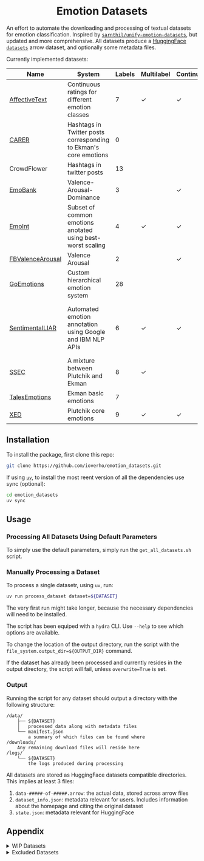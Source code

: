 <h1 align="center">Emotion Datasets
</h1>

An effort to automate the downloading and processing of textual datasets for emotion classification. Inspired by [`sarnthil/unify-emotion-datasets`](https://github.com/sarnthil/unify-emotion-datasets/tree/master), but updated and more comprehensive. All datasets produce a [HuggingFace `datasets`](https://huggingface.co/docs/datasets/en/index) arrow dataset, and optionally some metadata files.

Currently implemented datasets:

| Name                                                                                         | System                                                           |   Labels | Multilabel   | Continuous   | Size   | Domain                                            |
|----------------------------------------------------------------------------------------------|------------------------------------------------------------------|----------|--------------|--------------|--------|---------------------------------------------------|
| [AffectiveText](https://web.eecs.umich.edu/~mihalcea/downloads.html#affective)               | Continuous ratings for different emotion classes                 |        7 | ✓            | ✓            | 1.3k   | News headlines                                    |
| [CARER](https://github.com/dair-ai/emotion_dataset)                                          | Hashtags in Twitter posts corresponding to Ekman's core emotions |        0 |              |              | 20k    | Twitter posts                                     |
| CrowdFlower                                                                                  | Hashtags in twitter posts                                        |       13 |              |              | 40k    | Twitter posts                                     |
| [EmoBank](https://github.com/JULIELab/EmoBank/tree/master)                                   | Valence-Arousal-Dominance                                        |        3 |              | ✓            | 10k    | Varied                                            |
| [EmoInt](http://saifmohammad.com/WebPages/EmotionIntensity-SharedTask.html)                  | Subset of common emotions anotated using best-worst scaling      |        4 | ✓            | ✓            | 6.9k   | Tweets                                            |
| [FBValenceArousal](https://github.com/wwbp/additional_data_sets/tree/master/valence_arousal) | Valence Arousal                                                  |        2 |              | ✓            | 2.9k   | Facebook posts                                    |
| [GoEmotions](https://github.com/google-research/google-research/tree/master/goemotions)      | Custom hierarchical emotion system                               |       28 |              |              | 58k    | Reddit posts                                      |
| [SentimentalLIAR](https://github.com/UNHSAILLab/SentimentalLIAR)                             | Automated emotion annotation using Google and IBM NLP APIs       |        6 | ✓            | ✓            | 13k    | Short snippets from politicians and famous people |
| [SSEC](https://www.romanklinger.de/ssec/)                                                    | A mixture between Plutchik and Ekman                             |        8 | ✓            |              | 4.8k   | Twitter posts                                     |
| [TalesEmotions](http://people.rc.rit.edu/~coagla/affectdata/index.html)                      | Ekman basic emotions                                             |        7 |              |              | 15k    | Fairy tales                                       |
| [XED](https://github.com/Helsinki-NLP/XED/tree/master)                                       | Plutchik core emotions                                           |        9 | ✓            | ✓            | 27k    | Subtitles                                         |

## Installation

To install the package, first clone this repo:
```sh
git clone https://github.com/ioverho/emotion_datasets.git
```

If using [`uv`](https://docs.astral.sh/uv/), to install the most reent version of all the dependencies use sync (optional):
```sh
cd emotion_datasets
uv sync
```

## Usage

### Processing All Datasets Using Default Parameters

To simply use the default parameters, simply run the `get_all_datasets.sh` script.

### Manually Processing a Dataset

To process a single datasetr, using `uv`, run:
```sh
uv run process_dataset dataset=${DATASET}
```

The very first run might take longer, because the necessary dependencies will need to be installed.

The script has been equiped with a `hydra` CLI. Use `--help` to see which options are available.

To change the location of the output directory, run the script with the `file_system.output_dir=${OUTPUT_DIR}` command.

If the dataset has already been processed and currently resides in the output directory, the script will fail, unless `overwrite=True` is set.

### Output

Running the script for any dataset should output a directory with the following structure:
```
/data/
    ├── ${DATASET}
    │   processed data along with metadata files
    └── manifest.json
        a summary of which files can be found where
/downloads/
    Any remaining download files will reside here
/logs/
    └── ${DATASET}
        the logs produced during processing
```

All datasets are stored as HuggingFace datasets compatible directories. This implies at least 3 files:
1. `data-#####-of-#####.arrow`: the actual data, stored across arrow files
2. `dataset_info.json`: metadata relevant for users. Includes information about the homepage and citing the original dataset
3. `state.json`: metadata relevant for HuggingFace

## Appendix

<details>
<summary>WIP Datasets</summary>

| Name                                                                                         | Description                       |
| -------------------------------------------------------------------------------------------- | --------------------------------- |
| [SemEval-2018 Task 1: Affect in Tweets](https://competitions.codalab.org/competitions/17751) | Continuation of EmoInt            |
| [Electoral Tweets](http://saifmohammad.com/WebPages/SentimentEmotionLabeledData.html)        | Yet another Saif Mohammad dataset |

</details>

<details>
<summary>Excluded Datasets</summary>

| Name                                                                                     | Description | Exclusion Reason                                |
| ---------------------------------------------------------------------------------------- | ----------- | ----------------------------------------------- |
| [SemEval-2019 Task 3: EmoContext](https://competitions.codalab.org/competitions/19790)   |             | Emotion spread out over long context            |
| [Grounded Emotion](https://web.eecs.umich.edu/~mihalcea/downloads.html#GroundedEmotions) |             | SoTA classifiers cannot beat random performance |

</details>
